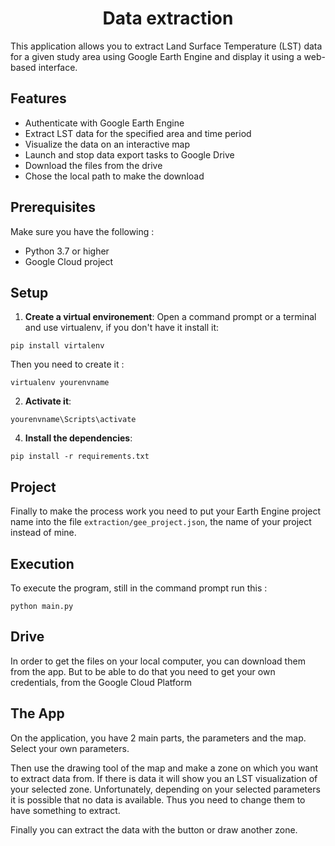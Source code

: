<div style="text-align: center;">
    <h1>Data extraction</h1>
</div>



This application allows you to extract Land Surface Temperature (LST) data for a given study area using Google Earth Engine and display it using a web-based interface.

## Features

- Authenticate with Google Earth Engine
- Extract LST data for the specified area and time period
- Visualize the data on an interactive map
- Launch and stop data export tasks to Google Drive
- Download the files from the drive
- Chose the local path to make the download

## Prerequisites

Make sure you have the following :

- Python 3.7 or higher
- Google Cloud project

## Setup


1. **Create a virtual environement**:
Open a command prompt or a terminal and use virtualenv, if you don't have it install it:
```
pip install virtalenv
```
Then you need to create it :
```
virtualenv yourenvname
```
2. **Activate it**:
```
yourenvname\Scripts\activate
```
4. **Install the dependencies**:
```
pip install -r requirements.txt
```


## Project
Finally to make the process work you need to put your Earth Engine project name into the file `extraction/gee_project.json`, the name of your project instead of mine.

## Execution
To execute the program, still in the command prompt run this :
```
python main.py
```

## Drive
In order to get the files on your local computer, you can download them from the app. But to be able to do that you need to get your own credentials, from the Google Cloud Platform

## The App
On the application, you have 2 main parts, the parameters and the map. Select your own parameters.

Then use the drawing tool of the map and make a zone on which you want to extract data from. If there is data it will show you an LST visualization of your selected zone. Unfortunately, depending on your selected parameters it is possible that no data is available. Thus you need to change them to have something to extract.

Finally you can extract the data with the button or draw another zone.